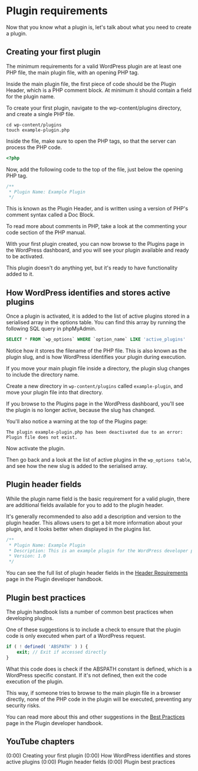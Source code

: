 # Plugin requirements

Now that you know what a plugin is, let's talk about what you need to create a plugin.

## Creating your first plugin

The minimum requirements for a valid WordPress plugin are at least one PHP file, the main plugin file, with an opening PHP tag.

Inside the main plugin file, the first piece of code should be the Plugin Header, which is a PHP comment block. At minimum it should contain a field for the plugin name. 

To create your first plugin, navigate to the wp-content/plugins directory, and create a single PHP file.

```
cd wp-content/plugins
touch example-plugin.php
```

Inside the file, make sure to open the PHP tags, so that the server can process the PHP code.

```php
<?php
```

Now, add the following code to the top of the file, just below the opening PHP tag.

```php
/**
 * Plugin Name: Example Plugin
 */
```

This is known as the Plugin Header, and is written using a version of PHP's comment syntax called a Doc Block. 

To read more about comments in PHP, take a look at the commenting your code section of the PHP manual.

With your first plugin created, you can now browse to the Plugins page in the WordPress dashboard, and you will see your plugin available and ready to be activated.

This plugin doesn't do anything yet, but it's ready to have functionality added to it. 

## How WordPress identifies and stores active plugins

Once a plugin is activated, it is added to the list of active plugins stored in a serialised array in the options table. You can find this array by running the following SQL query in phpMyAdmin. 

```sql
SELECT * FROM `wp_options` WHERE `option_name` LIKE 'active_plugins'
```

Notice how it stores the filename of the PHP file. This is also known as the plugin slug, and is how WordPress identifies your plugin during execution.

If you move your main plugin file inside a directory, the plugin slug changes to include the directory name. 

Create a new directory in `wp-content/plugins` called `example-plugin`, and move your plugin file into that directory.

If you browse to the Plugins page in the WordPress dashboard, you'll see the plugin is no longer active, because the slug has changed. 

You'll also notice a warning at the top of the Plugins page:

```
The plugin example-plugin.php has been deactivated due to an error: Plugin file does not exist.
```

Now activate the plugin. 

Then go back and a look at the list of active plugins in the `wp_options table`, and see how the new slug is added to the serialised array.

## Plugin header fields

While the plugin name field is the basic requirement for a valid plugin, there are additional fields available for you to add to the plugin header. 

It's generally recommended to also add a description and version to the plugin header. This allows users to get a bit more information about your plugin, and it looks better when displayed in the plugins list. 

```php
/**
 * Plugin Name: Example Plugin
 * Description: This is an example plugin for the WordPress developer pathway.
 * Version: 1.0
 */
```

You can see the full list of plugin header fields in the [Header Requirements](https://developer.wordpress.org/plugins/plugin-basics/header-requirements/) page in the Plugin developer handbook.

## Plugin best practices

The plugin handbook lists a number of common best practices when developing plugins. 

One of these suggestions is to include a check to ensure that the plugin code is only executed when part of a WordPress request.

```php
if ( ! defined( 'ABSPATH' ) ) {
	exit; // Exit if accessed directly
}
```

What this code does is check if the ABSPATH constant is defined, which is a WordPress specific constant. If it's not defined, then exit the code execution of the plugin. 

This way, if someone tries to browse to the main plugin file in a browser directly, none of the PHP code in the plugin will be executed, preventing any security risks. 

You can read more about this and other suggestions in the [Best Practices](https://developer.wordpress.org/plugins/plugin-basics/best-practices/) page in the Plugin developer handbook.

## YouTube chapters

(0:00) Creating your first plugin
(0:00) How WordPress identifies and stores active plugins
(0:00) Plugin header fields
(0:00) Plugin best practices
